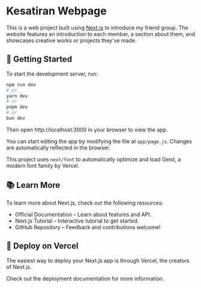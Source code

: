 # Kesatiran Webpage

This is a web project built using [Next.js](https://nextjs.org) to introduce my friend group.  The website features an introduction to each member, a section about them, and showcases creative works or projects they've made.

## 🚀 Getting Started

To start the development server, run:

```bash
npm run dev
# or
yarn dev
# or
pnpm dev
# or
bun dev
```
Then open http://localhost:3000 in your browser to view the app.

You can start editing the app by modifying the file at `app/page.js`. Changes are automatically reflected in the browser.

This project uses `next/font` to automatically optimize and load Geist, a modern font family by Vercel.

## 📚 Learn More

To learn more about Next.js, check out the following resources:

- Official Documentation – Learn about features and API.
- Next.js Tutorial – Interactive tutorial to get started.
- GitHub Repository – Feedback and contributions welcome!

## 🚀 Deploy on Vercel
The easiest way to deploy your Next.js app is through Vercel, the creators of Next.js.

Check out the deployment documentation for more information.

